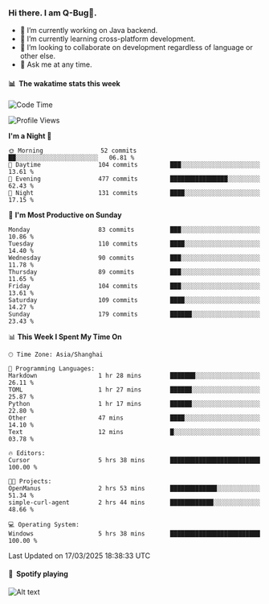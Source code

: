 ### Hi there. I am Q-Bug🐞.

- 🔭 I’m currently working on Java backend.
- 🌱 I’m currently learning cross-platform development.
- 👯 I’m looking to collaborate on development regardless of language or other else.
- 💬 Ask me at any time.

#### 📊 &nbsp;**The wakatime stats this week**  
<!--START_SECTION:waka-->
![Code Time](http://img.shields.io/badge/Code%20Time-294%20hrs%2038%20mins-blue)

![Profile Views](http://img.shields.io/badge/Profile%20Views-0-blue)

**I'm a Night 🦉** 

```text
🌞 Morning                52 commits          ██░░░░░░░░░░░░░░░░░░░░░░░   06.81 % 
🌆 Daytime                104 commits         ███░░░░░░░░░░░░░░░░░░░░░░   13.61 % 
🌃 Evening                477 commits         ████████████████░░░░░░░░░   62.43 % 
🌙 Night                  131 commits         ████░░░░░░░░░░░░░░░░░░░░░   17.15 % 
```
📅 **I'm Most Productive on Sunday** 

```text
Monday                   83 commits          ███░░░░░░░░░░░░░░░░░░░░░░   10.86 % 
Tuesday                  110 commits         ████░░░░░░░░░░░░░░░░░░░░░   14.40 % 
Wednesday                90 commits          ███░░░░░░░░░░░░░░░░░░░░░░   11.78 % 
Thursday                 89 commits          ███░░░░░░░░░░░░░░░░░░░░░░   11.65 % 
Friday                   104 commits         ███░░░░░░░░░░░░░░░░░░░░░░   13.61 % 
Saturday                 109 commits         ████░░░░░░░░░░░░░░░░░░░░░   14.27 % 
Sunday                   179 commits         ██████░░░░░░░░░░░░░░░░░░░   23.43 % 
```


📊 **This Week I Spent My Time On** 

```text
🕑︎ Time Zone: Asia/Shanghai

💬 Programming Languages: 
Markdown                 1 hr 28 mins        ███████░░░░░░░░░░░░░░░░░░   26.11 % 
TOML                     1 hr 27 mins        ██████░░░░░░░░░░░░░░░░░░░   25.87 % 
Python                   1 hr 17 mins        ██████░░░░░░░░░░░░░░░░░░░   22.80 % 
Other                    47 mins             ████░░░░░░░░░░░░░░░░░░░░░   14.10 % 
Text                     12 mins             █░░░░░░░░░░░░░░░░░░░░░░░░   03.78 % 

🔥 Editors: 
Cursor                   5 hrs 38 mins       █████████████████████████   100.00 % 

🐱‍💻 Projects: 
OpenManus                2 hrs 53 mins       █████████████░░░░░░░░░░░░   51.34 % 
simple-curl-agent        2 hrs 44 mins       ████████████░░░░░░░░░░░░░   48.66 % 

💻 Operating System: 
Windows                  5 hrs 38 mins       █████████████████████████   100.00 % 
```


 Last Updated on 17/03/2025 18:38:33 UTC
<!--END_SECTION:waka-->

#### 🎵 &nbsp;**Spotify playing**  
![Alt text](https://spotify-recently-played-readme.vercel.app/api?user=e5y1o4x7kdt9kf2blu4wvmb4s&unique={true|1|on|yes})
